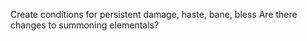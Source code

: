 Create conditions for persistent damage, haste, bane, bless
Are there changes to summoning elementals?